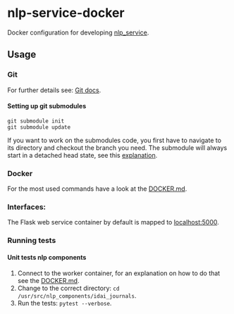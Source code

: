 # nlp-service-docker
Docker configuration for developing [nlp_service](https://github.com/dainst/nlp_service).


## Usage

### Git

For further details see: [Git docs](https://git-scm.com/book/en/v2/Git-Tools-Submodules).

#### Setting up git submodules
```
git submodule init
git submodule update
```

If you want to work on the submodules code, you first have to navigate to its directory and checkout the branch you 
need. The submodule will always start in a detached head state, see this 
[explanation](https://stackoverflow.com/questions/21980073/git-submodules-without-detached-head).

### Docker
For the most used commands have a look at the [DOCKER.md](DOCKER.md).

### Interfaces:

The Flask web service container by default is mapped to [localhost:5000](http://localhost:5000).

### Running tests

#### Unit tests nlp components

1. Connect to the worker container, for an explanation on how to do that see the [DOCKER.md](DOCKER.md).
2. Change to the correct directory: `cd /usr/src/nlp_components/idai_journals`.
3. Run the tests: `pytest --verbose`.
